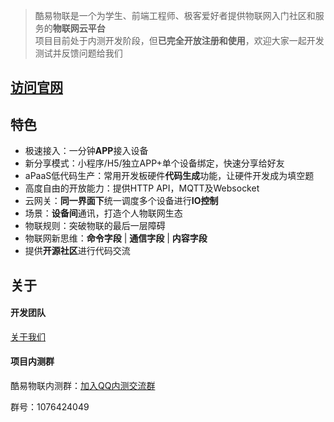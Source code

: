 > 酷易物联是一个为学生、前端工程师、极客爱好者提供物联网入门社区和服务的**物联网云平台** <br />
项目目前处于内测开发阶段，但**已完全开放注册和使用**，欢迎大家一起开发测试并反馈问题给我们

<!-- ## 项目开发计划
- [ ] 微信公众号接口开发           ——预计完成时间：**5月底**
- [ ] SDK模式代码生成           ——预计完成时间：**5月底** -->

## [访问官网](https://www.cooleiot.tech)

## 特色
- 极速接入：一分钟**APP**接入设备
- 新分享模式：小程序/H5/独立APP+单个设备绑定，快速分享给好友
- aPaaS低代码生产：常用开发板硬件**代码生成**功能，让硬件开发成为填空题
- 高度自由的开放能力：提供HTTP API，MQTT及Websocket
- 云网关：**同一界面下**统一调度多个设备进行**IO控制**
- 场景：**设备间**通讯，打造个人物联网生态
- 物联规则：突破物联的最后一层障碍
- 物联网新思维：**命令字段** | **通信字段** | **内容字段**
- 提供**开源社区**进行代码交流

## 关于

#### 开发团队

<!-- > **宅记 — ⭐酷易物联全栈开发** <br />
QQ：709662329 <br />
GitHub：[github.com/jokerwho](https://github.com/jokerwho "github.com/jokerwho") <br />
酷安：宅记 <br />
Blog：[zaigie.com](https://www.zaigie.com "zaigie.com")

> **kami かみ - ⭐嵌入式开发与测试** <br />
QQ：1317379456 <br />
GitHub：[github.com/xiaokamikami](https://github.com/xiaokamikami "github.com/xiaokamikami") -->
[关于我们](https://www.cooleiot.tech/about.html)

#### 项目内测群

酷易物联内测群：[加入QQ内测交流群](https://shang.qq.com/wpa/qunwpa?idkey=58f3d1ffcd54404687e98f3b79af501f2e9f10bd1074ce82711e4733baa30486 "加入QQ内测交流群") 

群号：1076424049


